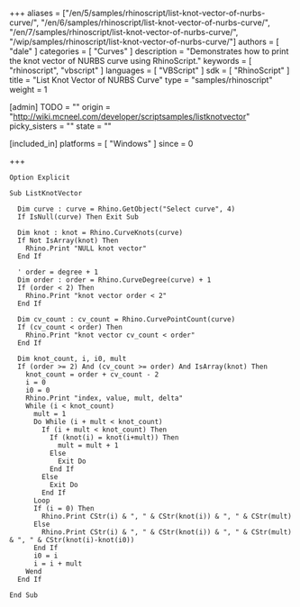 +++
aliases = ["/en/5/samples/rhinoscript/list-knot-vector-of-nurbs-curve/", "/en/6/samples/rhinoscript/list-knot-vector-of-nurbs-curve/", "/en/7/samples/rhinoscript/list-knot-vector-of-nurbs-curve/", "/wip/samples/rhinoscript/list-knot-vector-of-nurbs-curve/"]
authors = [ "dale" ]
categories = [ "Curves" ]
description = "Demonstrates how to print the knot vector of NURBS curve using RhinoScript."
keywords = [ "rhinoscript", "vbscript" ]
languages = [ "VBScript" ]
sdk = [ "RhinoScript" ]
title = "List Knot Vector of NURBS Curve"
type = "samples/rhinoscript"
weight = 1

[admin]
TODO = ""
origin = "http://wiki.mcneel.com/developer/scriptsamples/listknotvector"
picky_sisters = ""
state = ""

[included_in]
platforms = [ "Windows" ]
since = 0

+++

```vbnet
Option Explicit

Sub ListKnotVector

  Dim curve : curve = Rhino.GetObject("Select curve", 4)
  If IsNull(curve) Then Exit Sub

  Dim knot : knot = Rhino.CurveKnots(curve)
  If Not IsArray(knot) Then
    Rhino.Print "NULL knot vector"
  End If

  ' order = degree + 1
  Dim order : order = Rhino.CurveDegree(curve) + 1
  If (order < 2) Then
    Rhino.Print "knot vector order < 2"
  End If

  Dim cv_count : cv_count = Rhino.CurvePointCount(curve)
  If (cv_count < order) Then
    Rhino.Print "knot vector cv_count < order"
  End If

  Dim knot_count, i, i0, mult
  If (order >= 2) And (cv_count >= order) And IsArray(knot) Then
    knot_count = order + cv_count - 2
    i = 0
    i0 = 0
    Rhino.Print "index, value, mult, delta"
    While (i < knot_count)
      mult = 1
      Do While (i + mult < knot_count)
        If (i + mult < knot_count) Then
          If (knot(i) = knot(i+mult)) Then
            mult = mult + 1
          Else
            Exit Do
          End If
        Else
          Exit Do
        End If
      Loop
      If (i = 0) Then
        Rhino.Print CStr(i) & ", " & CStr(knot(i)) & ", " & CStr(mult)
      Else
        Rhino.Print CStr(i) & ", " & CStr(knot(i)) & ", " & CStr(mult) & ", " & CStr(knot(i)-knot(i0))
      End If
      i0 = i
      i = i + mult
    Wend
  End If

End Sub
```
